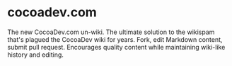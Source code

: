 cocoadev.com
============

The new CocoaDev.com un-wiki. The ultimate solution to the wikispam that's plagued the CocoaDev wiki for years. Fork, edit Markdown content, submit pull request. Encourages quality content while maintaining wiki-like history and editing.